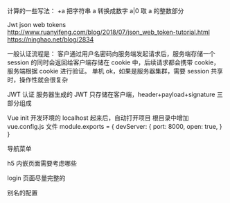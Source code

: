 计算的一些写法：
+a 把字符串 a 转换成数字
a|0 取 a 的整数部分

Jwt json web tokens
http://www.ruanyifeng.com/blog/2018/07/json_web_token-tutorial.html
https://ninghao.net/blog/2834

一般认证流程是：
客户通过用户名密码向服务端发起请求后，服务端存储一个 session 的同时会返回给客户端存储在 cookie 中，后续请求都会携带 cookie，服务端根据 cookie 进行验证。
单机 ok，如果是服务器集群，需要 session 共享时，操作性就会很复杂

JWT 认证
服务器生成的 JWT 只存储在客户端，header+payload+signature 三部分组成

Vue init
开发环境的 localhost 起来后，自动打开项目
根目录中增加 vue.config.js 文件
module.exports = {
devServer: {
port: 8000,
open: true,
}
}

导航菜单

h5 内嵌页面需要考虑哪些

login 页面尽量完整的

别名的配置
